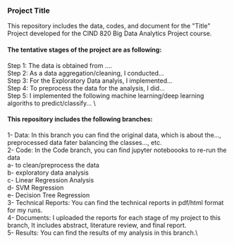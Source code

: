 ### Project Title
This repository includes the data, codes, and document for the "Title" Project developed for the CIND 820 Big Data Analytics Project course.

#### The tentative stages of the project are as following:
Step 1: The data is obtained from ....\
Step 2: As a data aggregation/cleaning, I conducted... \
Step 3: For the Exploratory Data analyis, I implemented...\
Step 4: To preprocess the data for the analysis, I did...\
Step 5: I implemented the following machine learning/deep learning algoriths to predict/classify... \

#### This repository includes the following branches:
1- Data: In this branch you can find the original data, which is about the..., preprocessed data fater balancing the classes..., etc.\
2- Code: In the Code branch, you can find jupyter noteboooks to re-run the data \
  a- to clean/preprocess the data \
  b- exploratory data analysis\
  c- Linear Regression Analysis\
  d- SVM Regression\
  e- Decision Tree Regression\
3- Technical Reports: You can find the technical reports in pdf/html format for my runs.\
4- Documents: I uploaded the reports for each stage of my project to this branch, It includes abstract, literature review, and final report.\
5- Results: You can find the results of my analysis in this branch.\
